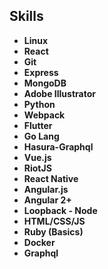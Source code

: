 ## Skills

- **Linux**
- **React**
- **Git**
- **Express**
- **MongoDB**
- **Adobe Illustrator**
- **Python**
- **Webpack**
- **Flutter**
- **Go Lang**
- **Hasura-Graphql**
- **Vue.js**
- **RiotJS**
- **React Native**
- **Angular.js**
- **Angular 2+**
- **Loopback - Node**
- **HTML/CSS/JS**
- **Ruby (Basics)**
- **Docker**
- **Graphql**
